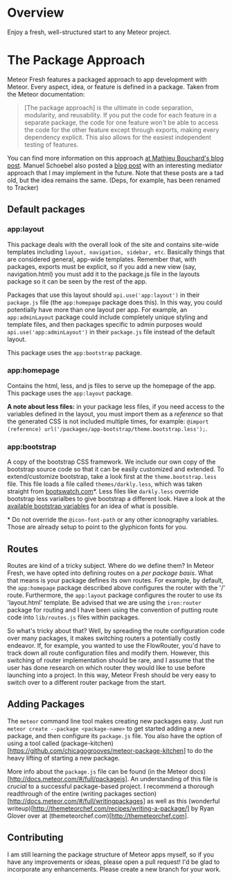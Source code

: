 # Overview

Enjoy a fresh, well-structured start to any Meteor project. 

# The Package Approach

Meteor Fresh features a packaged approach to app development with Meteor. Every aspect, idea, or feature is defined in a package. Taken from the Meteor documentation:

> [The package approach] is the ultimate in code separation, modularity, and reusability. If you put the code for each feature in a separate package, the code for one feature won't be able to access the code for the other feature except through exports, making every dependency explicit. This also allows for the easiest independent testing of features.

You can find more information on this approach [at Mathieu Bouchard's blog post](http://www.matb33.me/2013/09/05/meteor-project-structure.html). Manuel Schoebel also posted a [blog post](http://www.manuel-schoebel.com/blog/meteorjs-package-only-app-structure-with-mediator-pattern) with an interesting mediator approach that I may implement in the future. Note that these posts are a tad old, but the idea remains the same. (Deps, for example, has been renamed to Tracker)

## Default packages

### app:layout

This package deals with the overall look of the site and contains site-wide templates including `layout, navigation, sidebar, etc`. Basically things that are considered general, app-wide templates. Remember that, with packages, exports must be explicit, so if you add a new view (say, navigation.html) you must add it to the package.js file in the layouts package so it can be seen by the rest of the app.

Packages that use this layout should `api.use('app:layout')` in their `package.js` file (the `app:homepage` package does this). In this way, you could potentially have more than one layout per app. For example, an `app:adminLayout` package could include completely unique styling and template files, and then packages specific to admin purposes would `api.use('app:adminLayout')` in their `package.js` file instead of the default layout.

This package uses the `app:bootstrap` package.

### app:homepage

Contains the html, less, and js files to serve up the homepage of the app. This package uses the `app:layout` package. 

**A note about less files:** in your package less files, if you need access to the variables defined in the layout, you must import them as a *reference* so that the generated CSS is not included multiple times, for example: `@import (reference) url('/packages/app-bootstrap/theme.bootstrap.less');`.

### app:bootstrap

A copy of the bootstrap CSS framework. We include our own copy of the bootstrap source code so that it can be easily customized and extended. To extend/customize bootstrap, take a look first at the `theme.bootstrap.less` file. This file loads a file called `themes/darkly.less`, which was taken straight from [bootswatch.com](http://bootswatch.com)\*. Less files like `darkly.less` override bootstrap less varialbes to give bootstrap a different look. Have a look at the [available bootstrap variables](http://getbootstrap.com/customize/#less-variables) for an idea of what is possible. 

\* Do not override the `@icon-font-path` or any other iconography variables. Those are already setup to point to the glyphicon fonts for you.  

## Routes

Routes are kind of a tricky subject. Where do we define them? In Meteor Fresh, we have opted into defining routes on a *per package basis*. What that means is your package defines its own routes. For example, by default, the `app:homepage` package described above configures the router with the '/' route. Furthermore, the `app:layout` package configures the router to use its 'layout.html' template. Be advised that we are using the `iron:router` package for routing and I have been using the convention of putting route code into `lib/routes.js` files within packages. 

So what's tricky about that? Well, by spreading the route configuration code over many packages, it makes switching routers a potentially costly endeavor. If, for example, you wanted to use the FlowRouter, you'd have to track down all route configuration files and modify them. However, this switching of router implementation should be rare, and I assume that the user has done research on which router they would like to use before launching into a project. In this way, Meteor Fresh
should be very easy to switch over to a different router package from the start. 

## Adding Packages

The `meteor` command line tool makes creating new packages easy. Just run `meteor create --package <package-name>` to get started adding a new package, and then configure its `package.js` file. You also have the option of using a tool called (package-kitchen)[https://github.com/chicagogrooves/meteor-package-kitchen] to do the heavy lifting of starting a new package. 

More info about the `package.js` file can be found (in the Meteor docs)[http://docs.meteor.com/#/full/packagejs]. An understanding of this file is *crucial* to a successful package-based project. I recommend a thorough readthrough of the entire (writing packages
section)[http://docs.meteor.com/#/full/writingpackages] as well as this (wonderful writeup)[http://themeteorchef.com/recipes/writing-a-package/] by Ryan Glover over at (themeteorchef.com)[http://themeteorchef.com].

## Contributing

I am still learning the package structure of Meteor apps myself, so if you have any improvements or ideas, please open a pull request! I'd be glad to incorporate any enhancements. Please create a new branch for your work. 

